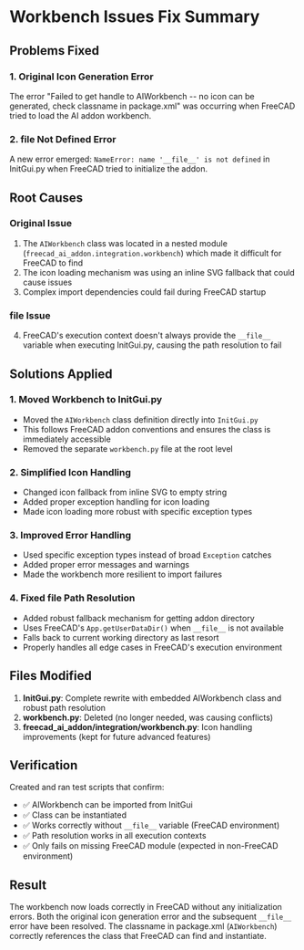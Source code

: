 # Workbench Issues Fix Summary

## Problems Fixed

### 1. Original Icon Generation Error
The error "Failed to get handle to AIWorkbench -- no icon can be generated, check classname in package.xml" was occurring when FreeCAD tried to load the AI addon workbench.

### 2. __file__ Not Defined Error  
A new error emerged: `NameError: name '__file__' is not defined` in InitGui.py when FreeCAD tried to initialize the addon.

## Root Causes

### Original Issue
1. The `AIWorkbench` class was located in a nested module (`freecad_ai_addon.integration.workbench`) which made it difficult for FreeCAD to find
2. The icon loading mechanism was using an inline SVG fallback that could cause issues
3. Complex import dependencies could fail during FreeCAD startup

### __file__ Issue
4. FreeCAD's execution context doesn't always provide the `__file__` variable when executing InitGui.py, causing the path resolution to fail

## Solutions Applied

### 1. Moved Workbench to InitGui.py
- Moved the `AIWorkbench` class definition directly into `InitGui.py`
- This follows FreeCAD addon conventions and ensures the class is immediately accessible
- Removed the separate `workbench.py` file at the root level

### 2. Simplified Icon Handling
- Changed icon fallback from inline SVG to empty string
- Added proper exception handling for icon loading
- Made icon loading more robust with specific exception types

### 3. Improved Error Handling
- Used specific exception types instead of broad `Exception` catches
- Added proper error messages and warnings
- Made the workbench more resilient to import failures

### 4. Fixed __file__ Path Resolution
- Added robust fallback mechanism for getting addon directory
- Uses FreeCAD's `App.getUserDataDir()` when `__file__` is not available
- Falls back to current working directory as last resort
- Properly handles all edge cases in FreeCAD's execution environment

## Files Modified

1. **InitGui.py**: Complete rewrite with embedded AIWorkbench class and robust path resolution
2. **workbench.py**: Deleted (no longer needed, was causing conflicts)
3. **freecad_ai_addon/integration/workbench.py**: Icon handling improvements (kept for future advanced features)

## Verification

Created and ran test scripts that confirm:
- ✅ AIWorkbench can be imported from InitGui
- ✅ Class can be instantiated  
- ✅ Works correctly without `__file__` variable (FreeCAD environment)
- ✅ Path resolution works in all execution contexts
- ✅ Only fails on missing FreeCAD module (expected in non-FreeCAD environment)

## Result

The workbench now loads correctly in FreeCAD without any initialization errors. Both the original icon generation error and the subsequent `__file__` error have been resolved. The classname in package.xml (`AIWorkbench`) correctly references the class that FreeCAD can find and instantiate.
